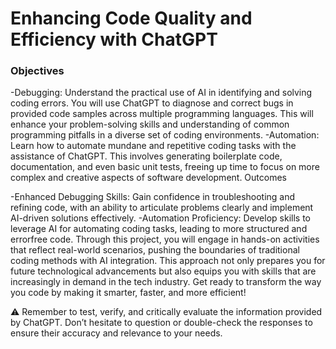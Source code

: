 # Enhancing Code Quality and Efficiency with ChatGPT

### Objectives


-Debugging: Understand the practical use of AI in identifying and solving coding errors. You will use ChatGPT to diagnose and correct bugs in provided code samples across multiple programming languages. This will enhance your problem-solving skills and understanding of common programming pitfalls in a diverse set of coding environments.
-Automation: Learn how to automate mundane and repetitive coding tasks with the assistance of ChatGPT. This involves generating boilerplate code, documentation, and even basic unit tests, freeing up time to focus on more complex and creative aspects of software development.
Outcomes

-Enhanced Debugging Skills: Gain confidence in troubleshooting and refining code, with an ability to articulate problems clearly and implement AI-driven solutions effectively.
-Automation Proficiency: Develop skills to leverage AI for automating coding tasks, leading to more structured and errorfree code.
Through this project, you will engage in hands-on activities that reflect real-world scenarios, pushing the boundaries of traditional coding methods with AI integration. This approach not only prepares you for future technological advancements but also equips you with skills that are increasingly in demand in the tech industry. Get ready to transform the way you code by making it smarter, faster, and more efficient!


:warning: Remember to test, verify, and critically evaluate the information provided by ChatGPT. Don’t hesitate to question or double-check the responses to ensure their accuracy and relevance to your needs.
